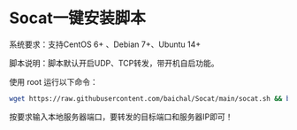 # Socat一键安装脚本
系统要求：支持CentOS 6+ 、Debian 7+、Ubuntu 14+

脚本说明：脚本默认开启UDP、TCP转发，带开机自启功能。

使用 root 运行以下命令：

```bash
wget https://raw.githubusercontent.com/baichal/Socat/main/socat.sh && bash socat.sh
```

按要求输入本地服务器端口，要转发的目标端口和服务器IP即可！
